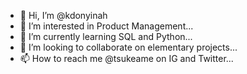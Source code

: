 - 👋 Hi, I’m @kdonyinah
- 👀 I’m interested in Product Management...
- 🌱 I’m currently learning SQL and Python...
- 💞️ I’m looking to collaborate on elementary projects...
- 📫 How to reach me @tsukeame on IG and Twitter...

<!---
kdonyinah/kdonyinah is a ✨ special ✨ repository because its `README.md` (this file) appears on your GitHub profile.
You can click the Preview link to take a look at your changes.
--->

